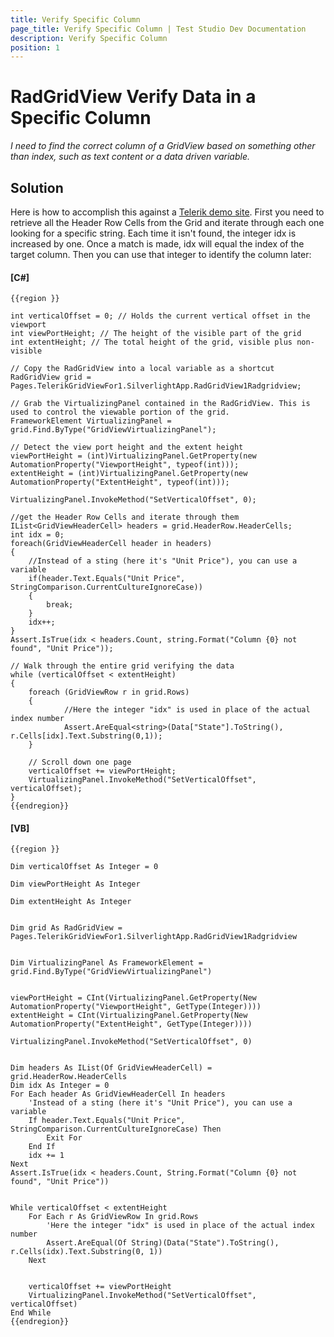 ```yaml
---
title: Verify Specific Column
page_title: Verify Specific Column | Test Studio Dev Documentation
description: Verify Specific Column
position: 1
---
```

# RadGridView Verify Data in a Specific Column #

*I need to find the correct column of a GridView based on something other than index, such as text content or a data driven variable.*

## Solution ##

Here is how to accomplish this against a <a href="http://demos.telerik.com/silverlight/#GridView/Totals" target="_blank">Telerik demo site</a>. First you need to retrieve all the Header Row Cells from the Grid and iterate through each one looking for a specific string. Each time it isn't found, the integer idx is increased by one. Once a match is made, idx will equal the index of the target column. Then you can use that integer to identify the column later:

#### __[C#]__

    {{region }}

    int verticalOffset = 0; // Holds the current vertical offset in the viewport
    int viewPortHeight; // The height of the visible part of the grid
    int extentHeight; // The total height of the grid, visible plus non-visible
    
    // Copy the RadGridView into a local variable as a shortcut
    RadGridView grid = Pages.TelerikGridViewFor1.SilverlightApp.RadGridView1Radgridview;
    
    // Grab the VirtualizingPanel contained in the RadGridView. This is used to control the viewable portion of the grid.
    FrameworkElement VirtualizingPanel = grid.Find.ByType("GridViewVirtualizingPanel");
    
    // Detect the view port height and the extent height
    viewPortHeight = (int)VirtualizingPanel.GetProperty(new AutomationProperty("ViewportHeight", typeof(int)));
    extentHeight = (int)VirtualizingPanel.GetProperty(new AutomationProperty("ExtentHeight", typeof(int)));
    
    VirtualizingPanel.InvokeMethod("SetVerticalOffset", 0);
    
    //get the Header Row Cells and iterate through them
    IList<GridViewHeaderCell> headers = grid.HeaderRow.HeaderCells;
    int idx = 0; 
    foreach(GridViewHeaderCell header in headers)
    {
        //Instead of a sting (here it's "Unit Price"), you can use a variable
        if(header.Text.Equals("Unit Price", StringComparison.CurrentCultureIgnoreCase))  
        {
            break;
        }
        idx++; 
    }
    Assert.IsTrue(idx < headers.Count, string.Format("Column {0} not found", "Unit Price"));
        
    // Walk through the entire grid verifying the data
    while (verticalOffset < extentHeight)
    {
        foreach (GridViewRow r in grid.Rows)
        {
                //Here the integer "idx" is used in place of the actual index number 
                Assert.AreEqual<string>(Data["State"].ToString(), r.Cells[idx].Text.Substring(0,1));
        }
    
        // Scroll down one page
        verticalOffset += viewPortHeight;
        VirtualizingPanel.InvokeMethod("SetVerticalOffset", verticalOffset);
    }
    {{endregion}}

#### __[VB]__

    {{region }}

    Dim verticalOffset As Integer = 0

    Dim viewPortHeight As Integer

    Dim extentHeight As Integer
    

    Dim grid As RadGridView = Pages.TelerikGridViewFor1.SilverlightApp.RadGridView1Radgridview
    

    Dim VirtualizingPanel As FrameworkElement = grid.Find.ByType("GridViewVirtualizingPanel")
    

    viewPortHeight = CInt(VirtualizingPanel.GetProperty(New AutomationProperty("ViewportHeight", GetType(Integer))))
    extentHeight = CInt(VirtualizingPanel.GetProperty(New AutomationProperty("ExtentHeight", GetType(Integer))))
    
    VirtualizingPanel.InvokeMethod("SetVerticalOffset", 0)
    

    Dim headers As IList(Of GridViewHeaderCell) = grid.HeaderRow.HeaderCells
    Dim idx As Integer = 0
    For Each header As GridViewHeaderCell In headers
        'Instead of a sting (here it's "Unit Price"), you can use a variable
        If header.Text.Equals("Unit Price", StringComparison.CurrentCultureIgnoreCase) Then
            Exit For
        End If
        idx += 1
    Next
    Assert.IsTrue(idx < headers.Count, String.Format("Column {0} not found", "Unit Price"))
    

    While verticalOffset < extentHeight
        For Each r As GridViewRow In grid.Rows
            'Here the integer "idx" is used in place of the actual index number 
            Assert.AreEqual(Of String)(Data("State").ToString(), r.Cells(idx).Text.Substring(0, 1))
        Next
    
        
        verticalOffset += viewPortHeight
        VirtualizingPanel.InvokeMethod("SetVerticalOffset", verticalOffset)
    End While
    {{endregion}}



